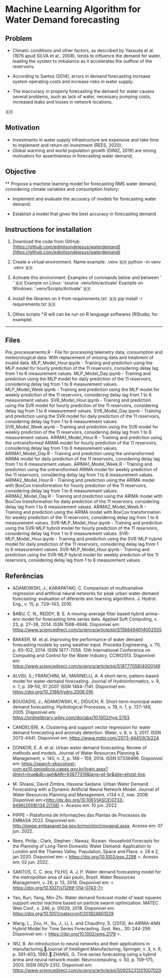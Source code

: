 # Machine Learning Algorithm for Water Demand forecasting

## Problem

- Climatic conditions and other factors, as described by Yassuda et al. (1976 apud SILVA et al., 2008), tends to influence the demand for water, leading the system to imbalance as it accelerates the outflow of the reservoirs.

- According to Santos (2014), errors in demand forecasting increase system operating costs and increase risks in water supply.

- The inaccuracy in properly forecasting the demand for water causes several problems, such as lack of water, necessary pumping costs, increased leaks and losses in network locations.

🇧🇷

## Motivation
- Investments in water supply infrastructure are expensive and take time to implement and return on investment (REES, 2020);
- Global warming and world population growth (DINIZ, 2019) are strong motivators for assertiveness in forecasting water demand;


## Objective

** Propose a machine learning model for forecasting RMS water demand, considering climate variables and consumption history:

- Implement and evaluate the accuracy of models for forecasting water demand;

- Establish a model that gives the best accuracy in forecasting demand


## Instructions for installation
1. Download the code from GitHub: [https://github.com/edmilsondejesus/waterdemand](https://github.com/edmilsondejesus/waterdemand)
2. Create a virtual environment. Name example: .venv
🇧🇷
    python -m venv .venv
🇧🇷
3. Activate this environment: Examples of commands below and between ' '
🇧🇷
    Example on Linux: 'source .venv/bin/activate'
    Example on Windows: '.venv/Scripts/Activate'
🇧🇷
4. Install the libraries on it from requirements.txt:
🇧🇷
      pip install -r requirements.txt
🇧🇷

5. Othes scripts *.R will can be run on R language softwares (RStudio, for example).
---

## Files
Pre_processamento.R - File for processing telemetry data, consumption and meteorological data. With replacement of missing data and treatment of invalid data.
MLP_Model_Hour.ipynb - Training and prediction using the MLP model for hourly prediction of the 11 reservoirs, considering delay lag from 1 to 6 measurement values.
MLP_Model_Day.ipynb - Training and prediction using the MLP model for daily prediction of the 11 reservoirs, considering delay lag from 1 to 6 measurement values.
MLP_Model_Week.ipynb - Training and prediction using the MLP model for weekly prediction of the 11 reservoirs, considering delay lag from 1 to 6 measurement values.
SVR_Model_Hour.ipynb - Training and prediction using the SVR model for hourly prediction of the 11 reservoirs, considering delay lag from 1 to 6 measurement values.
SVR_Model_Day.ipynb - Training and prediction using the SVR model for daily prediction of the 11 reservoirs, considering delay lag from 1 to 6 measurement values.
SVR_Model_Week.ipynb - Training and prediction using the SVR model for weekly prediction of the 11 reservoirs, considering delay lag from 1 to 6 measurement values.
ARIMA1_Model_Hour.R - Training and prediction using the untransformed ARIMA model for hourly prediction of the 11 reservoirs, considering delay lag from 1 to 6 measurement values.
ARIMA1_Model_Day.R - Training and prediction using the untransformed ARIMA model for daily prediction of the 11 reservoirs, considering delay lag from 1 to 6 measurement values.
ARIMA1_Model_Week.R - Training and prediction using the untransformed ARIMA model for weekly prediction of the 11 reservoirs, considering delay lag from 1 to 6 measurement values.
ARIMA2_Model_Hour.R - Training and prediction using the ARIMA model with BoxCox transformation for hourly prediction of the 11 reservoirs, considering delay lag from 1 to 6 measurement values.
ARIMA2_Model_Day.R - Training and prediction using the ARIMA model with BoxCox transformation for daily prediction of the 11 reservoirs, considering delay lag from 1 to 6 measurement values.
ARIMA2_Model_Week.R - Training and prediction using the ARIMA model with BoxCox transformation for weekly prediction of the 11 reservoirs, considering delay lag from 1 to 6 measurement values.
SVR-MLP_Model_Hour.ipynb - Training and prediction using the SVR-MLP hybrid model for hourly prediction of the 11 reservoirs, considering delay lag from 1 to 6 measurement values.
SVR-MLP_Model_Hour.ipynb - Training and prediction using the SVR-MLP hybrid model for daily prediction of the 11 reservoirs, considering delay lag from 1 to 6 measurement values.
SVR-MLP_Model_Hour.ipynb - Training and prediction using the SVR-MLP hybrid model for weekly prediction of the 11 reservoirs, considering delay lag from 1 to 6 measurement values.

## Referências

- ADAMOWSKI, J.; KARAPATAKI, C. Comparison of multivariative regression and artificial neural networks for peak urban water-demand forecasting: evaluation of diferente ann learning algorithms. J. Hydrol. Eng., v. 15, p. 729–743, 2010.

- BABU, C. N.; REDDY, B. E. A moving-average filter based hybrid arima–ann model for forecasting time series data. Applied Soft Computing, v. 23, p. 27–38, 2014. ISSN 1568-4946. Disponível em: <https://www.sciencedirect.com/science/article/pii/S1568494614002555>.

- BAKKER, M. et al. Improving the performance of water demand forecasting models by using weather input. Procedia Engineering, v. 70, p. 93–102, 2014. ISSN 1877-7058. 12th International Conference on Computing and Control for the Water Industry, CCWI2013. Disponível em: <https://www.sciencedirect.com/science/article/pii/S1877705814000149>

- ALVISI, S.; FRANCHINI, M.; MARINELLI, A. A short-term, pattern-based model for water-demand forecasting. Journal of Hydroinformatics, v. 9, n. 1, p. 39–50, 01 2007. ISSN 1464-7141. Disponível em: <https://doi.org/10.2166/hydro.2006.016>.


- BOUGADIS, J.; ADAMOWSKI, K.; DIDUCH, R. Short-term municipal water demand forecasting. Hydrological Processes, v. 19, n. 1, p. 137–148, 2005. Disponível em: <https://onlinelibrary.wiley.com/doi/abs/10.1002/hyp.5763>.

- CANDELIERI, A. Clustering and support vector regression for water demand forecasting and anomaly detection. Water, v. 9, n. 3, 2017. ISSN 2073-4441. Disponível em: <https://www.mdpi.com/2073-4441/9/3/224>.

- DONKOR, E. A. et al. Urban water demand forecasting: Review of methods and models. Journal of Water Resources Planning & Management, v. 140, n. 2, p. 146 – 159, 2014. ISSN 07339496. Disponível em: <https://search-ebscohost-com.ez10.periodicos.capes.gov.br/login.aspx?direct=true&db=aph&AN=93677319&lang=pt-br&site=ehost-live>.

- M. Ghiassi, David Zimbra, Hassine Saidane. Urban Water Demand Forecasting with a Dynamic Artificial Neural Network Model. Journal of Water Resources Planning and Management, v134 n.2, mar. 2008. Disponível em:<http://dx.doi.org/10.1061/(ASCE)0733-9496(2008)134:2(138) >. Acesso em: 10 jun. 2022.

- PIPPE – Plataforma de Informações das Plantas de Processos da EMBASA 2022. Disponível em: <http://pippe.embasanet.ba.gov.br/monitor/rmsgeral.aspx>. Acesso em: 07 jun. 2022.

- Rees, Philip ; Clark, Stephen ; Nawaz, Rizwan. Household Forecasts for the Planning of Long-Term Domestic Water Demand: Application to London and the Thames Valley. Population, Space and Place. v. 26 e 2, jan 2020. Disponível em: < https://doi.org/10.1002/psp.2288 >. Acesso em: 02 jun. 2022.

- SANTOS, C. C. dos; FILHO, A. J. P. Water demand forecasting model for the metropolitan area of são paulo, Brazil. Water Resources Management, v. 28, p. 13, 2014. Disponível em: < https://doi.org/10.1007/s11269-014-0743-7>

- Yan, Kun; Yang, Min-Zhi. Water demand forecast model of least squares support vector machine based on particle swarm optimization. MATEC Web Conf., v. 246, p. 01029, 2018. Disponível em: <https://doi.org/10.1051/matecconf/201824601029>

- Wang, L., Zou, H., Su, J., Li, L. and Chaudhry, S. (2013), An ARIMA-ANN Hybrid Model for Time Series Forecasting. Syst. Res., 30: 244-259. Disponível em: < https://doi.org/10.1002/sres.2179 >.

- WU, B. An introduction to neural networks and their applications in manufacturing.Journal of Intelligent Manufacturing, Springer, v. 3, n. 6, p. 391–403, 1992.
ZHANG, G. Time series forecasting using a hybrid arima and neural network model. Neurocomputing, v. 50, p. 159–175, 2003. ISSN 0925-2312. Disponível em: <https://www.sciencedirect.com/science/article/pii/S0925231201007020>.
